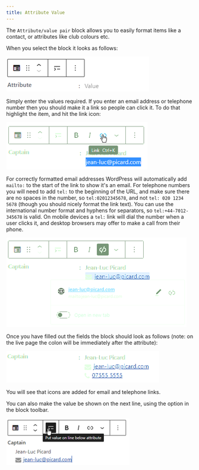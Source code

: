 ```yaml
---
title: Attribute Value
---
```


The `Attribute/value pair` block allows you to easily format items like a contact, or attributes like club colours etc.

When you select the block it looks as follows:

![Empty Attribute/value](assets/img/attr-value-empty.png)

Simply enter the values required. If you enter an email address or telephone number then you should make it a link so people can click it. To do that highlight the item, and hit the link icon:

![Attribute/value adding a link](assets/img/attr-value-link.png)

For correctly formatted email addresses WordPress will automatically add `mailto:` to the start of the link to show it's an email. For telephone numbers you will need to add `tel:` to the beginning of the URL, and make sure there are no spaces in the number, so `tel:02012345678`, and not `tel: 020 1234 5678` (though you should nicely format the link text). You can use the international number format and hyphens for separators, so `tel:+44-7012-345678` is valid. On mobile devices a `tel:` link will dial the number when a user clicks it, and desktop browsers may offer to make a call from their phone.

![Attribute/value after link added](assets/img/attr-value-link-added.png)

Once you have filled out the fields the block should look as follows (note: on the live page the colon will be immediately after the attribute):

![Attribute/value complete](assets/img/attr-value-filled.png)

You will see that icons are added for email and telephone links.

You can also make the value be shown on the next line, using the option in the block toolbar.

![Attribute/value line below](assets/img/attr-value-line-below.png)
